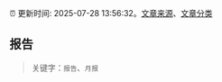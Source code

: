 :alarm_clock: 更新时间: 2025-07-28 13:56:32。[文章来源](/README.md)、[文章分类](/TAGS.md)

## 报告


> 关键字：`报告`、`月报`



